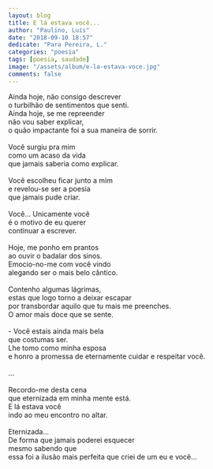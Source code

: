 ```yaml
---
layout: blog
title: E lá estava você...
author: "Paulino, Luís"
date: "2018-09-10 18:57"
dedicate: "Para Pereira, L."
categories: "poesia"
tags: [poesia, saudade]
image: "/assets/album/e-la-estava-voce.jpg"
comments: false
---
```


Ainda hoje, não consigo descrever\
o turbilhão de sentimentos que senti.\
Ainda hoje, se me repreender\
não vou saber explicar,\
o quão impactante foi a sua maneira de sorrir.\
\
Você surgiu pra mim\
como um acaso da vida\
que jamais saberia como explicar.\
\
Você escolheu ficar junto a mim\
e revelou-se ser a poesia\
que jamais pude criar.\
\
Você... Unicamente você\
é o motivo de eu querer\
continuar a escrever.\
\
Hoje, me ponho em prantos\
ao ouvir o badalar dos sinos.\
Emocio-no-me com você vindo\
alegando ser o mais belo cântico.\
\
Contenho algumas lágrimas,\
estas que logo torno a deixar escapar\
por transbordar aquilo que tu mais me preenches.\
O amor mais doce que se sente.\
\
\- Você estais ainda mais bela\
que costumas ser.\
Lhe tomo como minha esposa\
e honro a promessa de eternamente cuidar e respeitar você.\
\
...\
\
Recordo-me desta cena\
que eternizada em minha mente está.\
E lá estava você\
indo ao meu encontro no altar.\
\
Eternizada...\
De forma que jamais poderei esquecer\
mesmo sabendo que\
essa foi a ilusão mais perfeita que criei de um eu e você...
